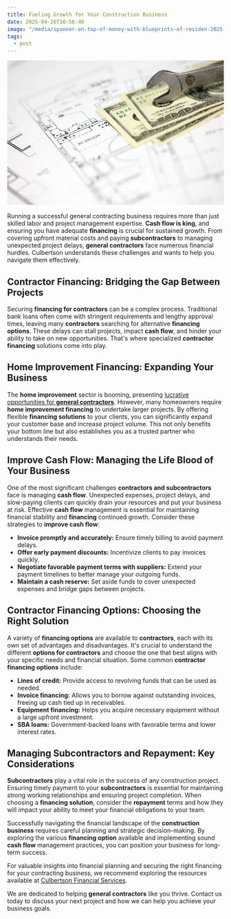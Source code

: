 ```yaml
---
title: Fueling Growth for Your Construction Business
date: 2025-04-26T10:56:40
image: "/media/spanner-on-top-of-money-with-blueprints-of-residen-2025-03-16-04-01-17-utc.webp"
tags:
  - post
---
```


![Beyond the Bank: Financing for General Contractors](/media/spanner-on-top-of-money-with-blueprints-of-residen-2025-03-16-04-01-17-utc.webp)

Running a successful general contracting business requires more than just skilled labor and project management expertise.  **Cash flow is king**, and ensuring you have adequate **financing** is crucial for sustained growth.  From covering upfront material costs and paying **subcontractors** to managing unexpected project delays, **general contractors** face numerous financial hurdles. Culbertson understands these challenges and wants to help you navigate them effectively.

## Contractor Financing: Bridging the Gap Between Projects

Securing **financing for contractors** can be a complex process. Traditional bank loans often come with stringent requirements and lengthy approval times, leaving many **contractors** searching for alternative **financing options**.  These delays can stall projects, impact **cash flow**, and hinder your ability to take on new opportunities.  That's where specialized **contractor financing** solutions come into play.

## Home Improvement Financing:  Expanding Your Business

The **home improvement** sector is booming, presenting [lucrative opportunities for **general contractors**](https://dzrenovations.com/). However, many homeowners require **home improvement financing** to undertake larger projects. By offering flexible **financing solutions** to your clients, you can significantly expand your customer base and increase project volume.  This not only benefits your bottom line but also establishes you as a trusted partner who understands their needs.

## Improve Cash Flow:  Managing the Life Blood of Your Business

One of the most significant challenges **contractors and subcontractors** face is managing **cash flow**. Unexpected expenses, project delays, and slow-paying clients can quickly drain your resources and put your business at risk.  Effective **cash flow** management is essential for maintaining financial stability and **financing** continued growth.  Consider these strategies to **improve cash flow**:

* **Invoice promptly and accurately:**  Ensure timely billing to avoid payment delays.
* **Offer early payment discounts:** Incentivize clients to pay invoices quickly.
* **Negotiate favorable payment terms with suppliers:**  Extend your payment timelines to better manage your outgoing funds.
* **Maintain a cash reserve:**  Set aside funds to cover unexpected expenses and bridge gaps between projects.

## Contractor Financing Options: Choosing the Right Solution

A variety of **financing options** are available to **contractors**, each with its own set of advantages and disadvantages.  It's crucial to understand the different **options for contractors** and choose the one that best aligns with your specific needs and financial situation. Some common **contractor financing options** include:

* **Lines of credit:**  Provide access to revolving funds that can be used as needed.
* **Invoice financing:**  Allows you to borrow against outstanding invoices, freeing up cash tied up in receivables.
* **Equipment financing:**  Helps you acquire necessary equipment without a large upfront investment.
* **SBA loans:** Government-backed loans with favorable terms and lower interest rates.

## Managing Subcontractors and Repayment: Key Considerations

**Subcontractors** play a vital role in the success of any construction project.  Ensuring timely payment to your **subcontractors** is essential for maintaining strong working relationships and ensuring project completion.  When choosing a **financing solution**, consider the **repayment** terms and how they will impact your ability to meet your financial obligations to your team.

Successfully navigating the financial landscape of the **construction business** requires careful planning and strategic decision-making.  By exploring the various **financing option** available and implementing sound **cash flow** management practices, you can position your business for long-term success.

For valuable insights into financial planning and securing the right financing for your contracting business, we recommend exploring the resources available at [Culbertson Financial Services](https://culbertsonfinancialservices.com).

We are dedicated to helping **general contractors** like you thrive.  Contact us today to discuss your next project and how we can help you achieve your business goals.
